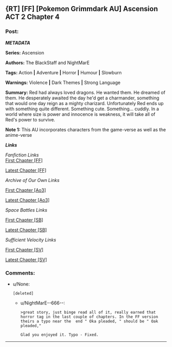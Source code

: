 ## {RT] [FF] [Pokemon Grimmdark AU] Ascension ACT 2 Chapter 4

### Post:

 ***METADATA***

**Series:** Ascension

**Authors:** The BlackStaff and NightMarE

**Tags:** Action **|** Adventure **|** Horror **|** Humour **|** Slowburn

**Warnings:** Violence **|** Dark Themes **|** Strong Language

**Summary:** Red had always loved dragons. He wanted them. He dreamed of them. He desperately awaited the day he'd get a charmander, something that would one day reign as a mighty charizard. Unfortunately Red ends up with something quite different. Something cute. Something... cuddly. In a world where size is power and innocence is weakness, it will take all of Red's power to survive.

**Note 1:** This AU incorporates characters from the game-verse as well as the anime-verse

***Links***

*Fanfiction Links*  
[First Chapter \[FF\]](https://www.fanfiction.net/s/13325886/1/Ascension)

[Latest Chapter \[FF\]](https://www.fanfiction.net/s/13325886/20/Ascension)

*Archive of Our Own Links*

[First Chapter \[Ao3\]](https://archiveofourown.org/works/20976296/chapters/49878359)

[Latest Chapter \[Ao3\]](https://archiveofourown.org/works/20976296/chapters/56288011)

*Space Battles Links*

[First Chapter \[SB\]](https://forums.spacebattles.com/threads/ascension-pokemon-grimmdark-au.813920/)

[Latest Chapter \[SB\]](https://forums.spacebattles.com/threads/ascension-pokemon-grimmdark-au.813920/post-66151603)

*Sufficient Velocity Links*

[First Chapter \[SV\]](https://forums.sufficientvelocity.com/threads/ascension-pokemon-grimmdark-au.61820/)

[Latest Chapter \[SV\]](https://forums.sufficientvelocity.com/threads/ascension-pokemon-grimmdark-au.61820/post-14881591)

### Comments:

- u/None:
  ```
  [deleted]
  ```

  - u/NightMarE--666--:
    ```
    >great story, just binge read all of it, really earned that horror tag in the last couple of chapters. In the FF version theirs a typo near the  end " Oka pleaded, " should be " Oak pleaded,"

    Glad you enjoyed it. Typo - Fixed.
    ```

---

